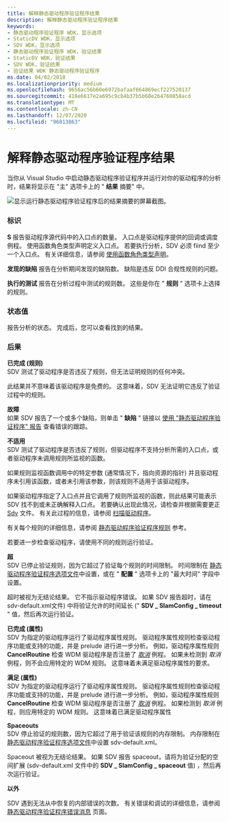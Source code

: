 ```yaml
---
title: 解释静态驱动程序验证程序结果
description: 解释静态驱动程序验证程序结果
keywords:
- 静态驱动程序验证程序 WDK，显示选项
- StaticDV WDK，显示选项
- SDV WDK，显示选项
- 静态驱动程序验证程序 WDK，验证结果
- StaticDV WDK，验证结果
- SDV WDK，验证结果
- 验证结果 WDK 静态驱动程序验证程序
ms.date: 04/02/2018
ms.localizationpriority: medium
ms.openlocfilehash: 9656ac56b60e6972bafaaf664869ecf227520137
ms.sourcegitcommit: 418e6617e2a695c9cb4b37b5b60e264760858acd
ms.translationtype: MT
ms.contentlocale: zh-CN
ms.lasthandoff: 12/07/2020
ms.locfileid: "96813863"
---
```

# <a name="interpreting-static-driver-verifier-results"></a>解释静态驱动程序验证程序结果


当你从 Visual Studio 中启动静态驱动程序验证程序并运行对你的驱动程序的分析时，结果将显示在 "主" 选项卡上的 " **结果** 摘要" 中。

![显示运行静态驱动程序验证程序后的结果摘要的屏幕截图。](images/sdv-results-vs.png)

### <a name="span-idstatisticsspanspan-idstatisticsspanspan-idstatisticsspanstatistics"></a><span id="Statistics"></span><span id="statistics"></span><span id="STATISTICS"></span>标识

**S** 报告驱动程序源代码中的入口点的数量。 入口点是驱动程序提供的回调或调度例程。 使用函数角色类型声明定义入口点。 若要执行分析，SDV 必须 fiind 至少一个入口点。 有关详细信息，请参阅 [使用函数角色类型声明](using-function-role-type-declarations.md)。

**发现的缺陷** 报告在分析期间发现的缺陷数。 缺陷是违反 DDI 合规性规则的问题。

**执行的测试** 报告在分析过程中测试的规则数。 这些是你在 " **规则** " 选项卡上选择的规则。

### <a name="span-idstatusspanspan-idstatusspanspan-idstatusspanstatus"></a><span id="Status"></span><span id="status"></span><span id="STATUS"></span>状态值

报告分析的状态。 完成后，您可以查看找到的结果。

### <a name="span-idresultsspanspan-idresultsspanspan-idresultsspanresults"></a><span id="Results"></span><span id="results"></span><span id="RESULTS"></span>后果

<span id="Completed__Rule_"></span><span id="completed__rule_"></span><span id="COMPLETED__RULE_"></span>**已完成 (规则)**  
SDV 测试了驱动程序是否违反了规则，但无法证明规则的任何冲突。

此结果并不意味着该驱动程序是免费的。 这意味着，SDV 无法证明它违反了验证过程中的规则。

<span id="Defect"></span><span id="defect"></span><span id="DEFECT"></span>**故障**  
如果 SDV 报告了一个或多个缺陷，则单击 " **缺陷** " 链接以 [使用 "静态驱动程序验证程序" 报告](using-the-static-driver-verifier-report.md) 查看错误的跟踪。

<span id="Not_Applicable"></span><span id="not_applicable"></span><span id="NOT_APPLICABLE"></span>**不适用**  
SDV 测试了驱动程序是否违反了规则，但驱动程序不支持分析所需的入口点，或者驱动程序未调用规则所监视的函数。

如果规则监视函数调用中的特定参数 (通常情况下，指向资源的指针) 并且驱动程序未引用该函数，或者未引用该参数，则该规则不适用于该驱动程序。

如果驱动程序指定了入口点并且它调用了规则所监视的函数，则此结果可能表示 SDV 找不到或未正确解释入口点。 若要确认出现此情况，请检查并根据需要更正 [Sdv](sdv-map-h.md) 文件。 有关此过程的信息，请参阅 [扫描驱动程序](scanning-the-driver.md)。

有关每个规则的详细信息，请参阅 [静态驱动程序验证程序规则](/windows-hardware/drivers/ddi/index) 参考。

若要进一步检查驱动程序，请使用不同的规则运行验证。

<span id="Timeouts"></span><span id="timeouts"></span><span id="TIMEOUTS"></span>**超**  
SDV 已停止验证规则，因为它超过了验证每个规则的时间限制。 时间限制在 [静态驱动程序验证程序选项文件](static-driver-verifier-options-file.md)中设置，或在 " **配置** " 选项卡上的 "最大时间" 字段中设置。

超时被视为无结论结果。 它不指示驱动程序错误。 如果 SDV 报告超时，请在 sdv-default.xml文件) 中将验证允许的时间延长 (" **SDV \_ SlamConfig \_ timeout** " 值，然后再次运行验证。

<span id="Completed__Property_"></span><span id="completed__property_"></span><span id="COMPLETED__PROPERTY_"></span>**已完成 (属性)**  
SDV 为指定的驱动程序运行了驱动程序属性规则。 驱动程序属性规则检查驱动程序功能或支持的功能，并是 prelude 进行进一步分析。 例如，驱动程序属性规则 **CancelRoutine** 检查 WDM 驱动程序是否注册了 [*取消*](/windows-hardware/drivers/ddi/wdm/nc-wdm-driver_cancel) 例程。 如果未检测到 *取消* 例程，则不会应用特定的 WDM 规则。 这意味着未满足驱动程序属性的要求。

<span id="Satisfied__Property_"></span><span id="satisfied__property_"></span><span id="SATISFIED__PROPERTY_"></span>**满足 (属性)**  
SDV 为指定的驱动程序运行了驱动程序属性规则。 驱动程序属性规则检查驱动程序功能或支持的功能，并是 prelude 进行进一步分析。 例如，驱动程序属性规则 **CancelRoutine** 检查 WDM 驱动程序是否注册了 [*取消*](/windows-hardware/drivers/ddi/wdm/nc-wdm-driver_cancel) 例程。 如果检测到 *取消* 例程，则应用特定的 WDM 规则。 这意味着已满足驱动程序属性

<span id="Spaceouts"></span><span id="spaceouts"></span><span id="SPACEOUTS"></span>**Spaceouts**  
SDV 停止验证的规则数，因为它超过了用于验证该规则的内存限制。 内存限制在 [静态驱动程序验证程序选项文件](static-driver-verifier-options-file.md)中设置 sdv-default.xml。

Spaceout 被视为无结论结果。 如果 SDV 报告 spaceout，请将为验证分配的空间扩展 (sdv-default.xml 文件中的 **SDV \_ SlamConfig \_ spaceout** 值) ，然后再次运行验证。

<span id="Other"></span><span id="other"></span><span id="OTHER"></span>**以外**  

SDV 遇到无法从中恢复的内部错误的次数。  有关错误和调试的详细信息，请参阅 [静态驱动程序验证程序错误消息](./static-driver-verifier-error-messages.md) 页面。

 

